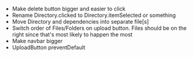 * Make delete button bigger and easier to click
* Rename Directory.clicked to Directory.itemSelected or something
* Move Directory and dependencies into separate file[s]
* Switch order of Files/Folders on upload button. Files should be on the right
  since that's most likely to happen the most
* Make navbar bigger
* UploadButton preventDefault
